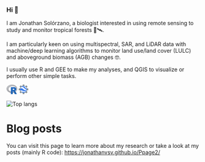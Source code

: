 ### Hi 👋

I am Jonathan Solórzano, a biologist interested in using remote sensing to study and monitor tropical forests 🌳🛰️. 

I am particularly keen on using multispectral, SAR, and LiDAR data with machine/deep learning algorithms to monitor land use/land cover (LULC) and aboveground biomass (AGB) changes 🤓.

I usually use R and GEE to make my analyses, and QGIS to visualize or perform other simple tasks.

<code><img height="25" class="center" alt="GEE" src="https://github.com/JonathanVSV/JonathanVSV/blob/main/imgs/r.png"></code>
<code><img height="25" class="center" alt="R" src="https://github.com/JonathanVSV/JonathanVSV/blob/main/imgs/GEE.png"></code>

![Top langs](https://github-readme-stats.vercel.app/api/top-langs/?username=jonathanvsv&size_weight=0&count_weight=1&layout=compact)


# Blog posts

You can visit this page to learn more about my research or take a look at my posts (mainly R code): https://jonathanvsv.github.io/Ppage2/

<!-- BLOG-POST-LIST:START -->
<!-- BLOG-POST-LIST:END -->
